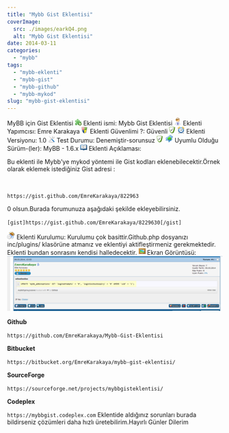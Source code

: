 ```yaml
---
title: "Mybb Gist Eklentisi"
coverImage:
  src: ./images/earkQ4.png
  alt: "Mybb Gist Eklentisi"
date: 2014-03-11
categories: 
  - "mybb"
tags: 
  - "mybb-eklenti"
  - "mybb-gist"
  - "mybb-github"
  - "mybb-mykod"
slug: "mybb-gist-eklentisi"
---
```


MyBB için Gist Eklentisi ![Eklenti-Plugin](images/eklenti.png "Eklenti-Plugin") Eklenti ismi: Mybb Gist Eklentisi ![Yapımcı](images/yapimci.png "Yapımcı") Eklenti Yapımcısı: Emre Karakaya ![Güvenlik](images/guvenlik.png "Güvenlik") Eklenti Güvenlimi ?: Güvenli ![Onay-Cevap](images/onay.png "Onay-Cevap") ![Versiyon-Saat](images/versiyon.png "Versiyon-Saat") Eklenti Versiyonu: 1.0 ![Araç-Test](images/arac.png "Araç-Test") Test Durumu: Denemiştir-sorunsuz ![Onay-Cevap](images/onay.png "Onay-Cevap") ![MyBB](images/mybb.png "MyBB") Uyumlu Olduğu Sürüm-(ler): MyBB - 1.6.x ![Açıklama-Detay](images/aciklama.png "Açıklama-Detay") Eklenti Açıklaması:

Bu eklenti ile Mybb'ye mykod yöntemi ile Gist kodları eklenebilecektir.Örnek olarak eklemek istediğiniz Gist adresi :

 

`https://gist.github.com/EmreKarakaya/822963`

0 olsun.Burada forumunuza aşağıdaki şekilde ekleyebilirsiniz.

`[gist]https://gist.github.com/EmreKarakaya/8229630[/gist]`

![Kurulum-İnstall](images/kurulum.png "Kurulum-İnstall") Eklenti Kurulumu: Kurulumu çok basittir.Github.php dosyanızı inc/plugins/ klasörüne atmanız ve eklentiyi aktifleştirmeniz gerekmektedir. Eklenti bundan sonrasını kendisi halledecektir. ![Resim-Grafik](images/resim.gif "Resim-Grafik") Ekran Görüntüsü: ![ad](images/earkQ4.png)

**Github**

`https://github.com/EmreKarakaya/Mybb-Gist-Eklentisi`

**Bitbucket**

`https://bitbucket.org/EmreKarakaya/mybb-gist-eklentisi/`

**SourceForge**

`https://sourceforge.net/projects/mybbgisteklentisi/`

**Codeplex**

`https://mybbgist.codeplex.com` Eklentide aldığınız sorunları burada bildirseniz çözümleri daha hızlı üretebilirim.Hayırlı Günler Dilerim
